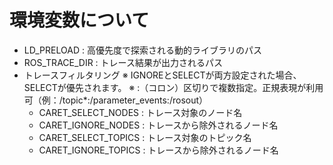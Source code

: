 # 環境変数について

- LD_PRELOAD : 高優先度で探索される動的ライブラリのパス
- ROS_TRACE_DIR : トレース結果が出力されるパス
- トレースフィルタリング
※ IGNOREとSELECTが両方設定された場合、SELECTが優先されます。
※ :（コロン）区切りで複数指定。正規表現が利用可（例：/topic*:/parameter_events:/rosout）
  - CARET_SELECT_NODES : トレース対象のノード名
  - CARET_IGNORE_NODES : トレースから除外されるノード名
  - CARET_SELECT_TOPICS : トレース対象のトピック名
  - CARET_IGNORE_TOPICS : トレースから除外されるノード名